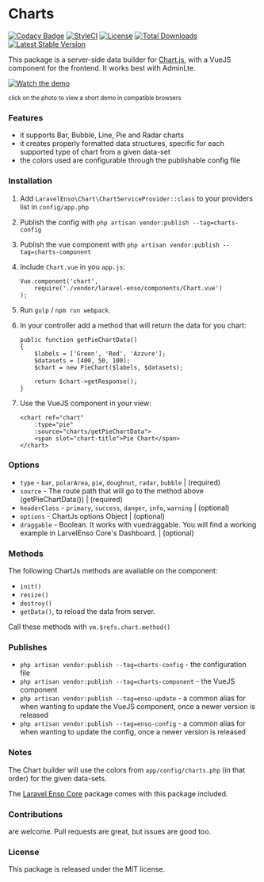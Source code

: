 <!--h-->
# Charts
[![Codacy Badge](https://api.codacy.com/project/badge/Grade/aa6c0917f8c6425f87eb94c01d84b2f8)](https://www.codacy.com/app/laravel-enso/Charts?utm_source=github.com&amp;utm_medium=referral&amp;utm_content=laravel-enso/Charts&amp;utm_campaign=Badge_Grade)
[![StyleCI](https://styleci.io/repos/85484767/shield?branch=master)](https://styleci.io/repos/85484767)
[![License](https://poser.pugx.org/laravel-enso/charts/license)](https://https://packagist.org/packages/laravel-enso/charts)
[![Total Downloads](https://poser.pugx.org/laravel-enso/charts/downloads)](https://packagist.org/packages/laravel-enso/charts)
[![Latest Stable Version](https://poser.pugx.org/laravel-enso/charts/version)](https://packagist.org/packages/laravel-enso/charts)
<!--/h-->

This package is a server-side data builder for [Chart.js](http://www.chartjs.org), with a VueJS component for the frontend.
It works best with AdminLte.

[![Watch the demo](https://laravel-enso.github.io/charts/screenshots/Selection_002_thumb.png)](https://laravel-enso.github.io/charts/videos/demo_01.webm)

<sup>click on the photo to view a short demo in compatible browsers</sup>

### Features

- it supports Bar, Bubble, Line, Pie and Radar charts
- it creates properly formatted data structures, specific for each supported type of chart from a given data-set
- the colors used are configurable through the publishable config file

### Installation

1. Add `LaravelEnso\Chart\ChartServiceProvider::class` to your providers list in `config/app.php`

2. Publish the config with `php artisan vendor:publish --tag=charts-config`

3. Publish the vue component with `php artisan vendor:publish --tag=charts-component`

4. Include `Chart.vue` in you `app.js`:

    ```
    Vue.component('chart',
        require('./vendor/laravel-enso/components/Chart.vue')
    );
    ```

5. Run `gulp` / `npm run webpack`.

6. In your controller add a method that will return the data for you chart:

    ```
    public function getPieChartData()
    {
        $labels = ['Green', 'Red', 'Azzure'];
        $datasets = [400, 50, 100];
        $chart = new PieChart($labels, $datasets);

        return $chart->getResponse();
    }
    ```

7. Use the VueJS component in your view:

    ```
    <chart ref="chart"
        :type="pie"
        :source="charts/getPieChartData">
        <span slot="chart-title">Pie Chart</span>
    </chart>
    ```

### Options

- `type` - `bar`, `polarArea`, `pie`, `doughnut`, `radar`, `bubble` | (required)
- `source` - The route path that will go to the method above (getPieChartData()) | (required)
- `headerClass` - `primary`, `success`, `danger`, `info`, `warning` | (optional)
- `options` - ChartJs options Object | (optional)
- `draggable` - Boolean. It works with vuedraggable. You will find a working example in LarvelEnso Core's Dashboard. | (optional)

### Methods

The following ChartJs methods are available on the component:
- `init()`
- `resize()`
- `destroy()`
- `getData()`, to reload the data from server.

Call these methods with `vm.$refs.chart.method()`

### Publishes

- `php artisan vendor:publish --tag=charts-config` - the configuration file
- `php artisan vendor:publish --tag=charts-component` - the VueJS component
- `php artisan vendor:publish --tag=enso-update` - a common alias for when wanting to update the VueJS component,
once a newer version is released
- `php artisan vendor:publish --tag=enso-config` - a common alias for when wanting to update the config,
once a newer version is released

### Notes

The Chart builder will use the colors from `app/config/charts.php` (in that order) for the given data-sets.

The [Laravel Enso Core](https://github.com/laravel-enso/Core) package comes with this package included.

<!--h-->
### Contributions

are welcome. Pull requests are great, but issues are good too.

### License

This package is released under the MIT license.
<!--/h-->